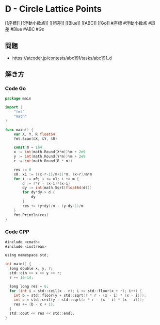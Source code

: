 # D - Circle Lattice Points
[[座標]] [[浮動小数点]] [[誤差]] [[Blue]] [[ABC]] [[Go]]
#座標 #浮動小数点 #誤差 #Blue #ABC #Go 

## 問題
- https://atcoder.jp/contests/abc191/tasks/abc191_d

## 解き方
### Code Go
```go
package main

import (
	"fmt"
	"math"
)

func main() {
	var X, Y, R float64
	fmt.Scan(&X, &Y, &R)

	const m = 1e4
	x := int(math.Round(X*m))%m + 2e9
	y := int(math.Round(Y*m))%m + 2e9
	r := int(math.Round(R * m))

	res := 0
	x0, x1 := ((x-r-1)/m+1)*m, (x+r)/m*m
	for i := x0; i <= x1; i += m {
		d := r*r - (x-i)*(x-i)
		dy := int(math.Sqrt(float64(d)))
		for dy*dy > d {
			dy--
		}
		res += (y+dy)/m - (y-dy-1)/m
	}
	fmt.Println(res)
}
```

### Code CPP
```go
#include <cmath>
#include <iostream>

using namespace std;

int main() {
  long double x, y, r;
  std::cin >> x >> y >> r;
  r += 1e-14;

  long long res = 0;
  for (int i = std::ceil(x - r); i <= std::floor(x + r); i++) {
    int b = std::floor(y + std::sqrt(r * r - (x - i) * (x - i)));
    int c = std::ceil(y - std::sqrt(r * r - (x - i) * (x - i)));
    res += (b - c + 1);
  }
  std::cout << res << std::endl;
}
```